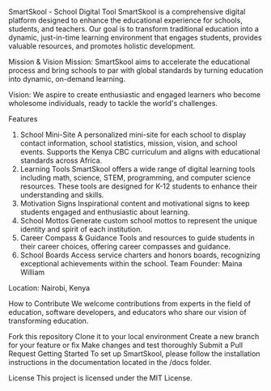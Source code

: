SmartSkool - School Digital Tool
SmartSkool is a comprehensive digital platform designed to enhance the educational experience for schools, students, and teachers. Our goal is to transform traditional education into a dynamic, just-in-time learning environment that engages students, provides valuable resources, and promotes holistic development.

Mission & Vision
Mission: SmartSkool aims to accelerate the educational process and bring schools to par with global standards by turning education into dynamic, on-demand learning.

Vision: We aspire to create enthusiastic and engaged learners who become wholesome individuals, ready to tackle the world's challenges.

Features

1. School Mini-Site
   A personalized mini-site for each school to display contact information, school statistics, mission, vision, and school events.
   Supports the Kenya CBC curriculum and aligns with educational standards across Africa.
2. Learning Tools
   SmartSkool offers a wide range of digital learning tools including math, science, STEM, programming, and computer science resources.
   These tools are designed for K-12 students to enhance their understanding and skills.
3. Motivation Signs
   Inspirational content and motivational signs to keep students engaged and enthusiastic about learning.
4. School Mottos
   Generate custom school mottos to represent the unique identity and spirit of each institution.
5. Career Compass & Guidance
   Tools and resources to guide students in their career choices, offering career compasses and guidance.
6. School Boards
   Access service charters and honors boards, recognizing exceptional achievements within the school.
   Team
   Founder: Maina William

Location: Nairobi, Kenya

How to Contribute
We welcome contributions from experts in the field of education, software developers, and educators who share our vision of transforming education.

Fork this repository
Clone it to your local environment
Create a new branch for your feature or fix
Make changes and test thoroughly
Submit a Pull Request
Getting Started
To set up SmartSkool, please follow the installation instructions in the documentation located in the /docs folder.

License
This project is licensed under the MIT License.
